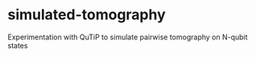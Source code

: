 # simulated-tomography
Experimentation with QuTiP to simulate pairwise tomography on N-qubit states
